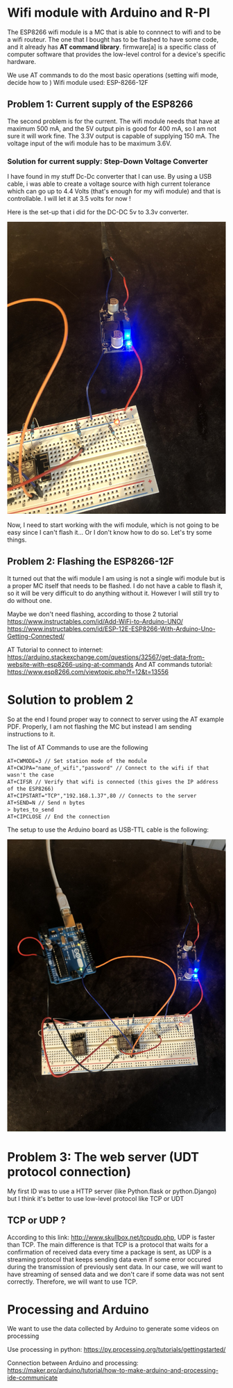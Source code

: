 # Wifi module with Arduino and R-PI

The ESP8266 wifi module is a MC that is able to connnect to wifi and to be a wifi routeur. The one that I bought has to be flashed to have some code, and it already has **AT command library**. firmware[a] is a specific class of computer software that provides the low-level control for a device's specific hardware.

We use AT commands to do the most basic operations (setting wifi mode, decide how to )
Wifi module used: ESP-8266-12F

## Problem 1: Current supply of the ESP8266

The second problem is for the current. The wifi module needs that have at maximum 500 mA, and the 5V output pin is good for 400 mA, so I am not sure it will work fine. The 3.3V output is capable of supplying 150 mA. The voltage input of the wifi module has to be maximum 3.6V.

### Solution for current supply: Step-Down Voltage Converter

I have found in my stuff Dc-Dc converter that I can use. By using a USB cable, i was able to create a voltage source with high current tolerance which can go up to 4.4 Volts (that's enough for my wifi module) and that is controllable. I will let it at 3.5 volts for now !

Here is the set-up that i did for the DC-DC 5v to 3.3v converter.

![](pics/dcdc_home_made.jpeg)

Now, I need to start working with the wifi module, which is not going to be easy since I can't flash it... Or I don't know how to do so. Let's try some things.

## Problem 2: Flashing the ESP8266-12F

It turned out that the wifi module I am using is not a single wifi module but is a proper MC itself that needs to be flashed. I do not have a cable to flash it, so it will be very difficult to do anything without it. However I will still try to do without one.

Maybe we don't need flashing, according to those 2 tutorial
https://www.instructables.com/id/Add-WiFi-to-Arduino-UNO/
https://www.instructables.com/id/ESP-12E-ESP8266-With-Arduino-Uno-Getting-Connected/

AT Tutorial to connect to internet: https://arduino.stackexchange.com/questions/32567/get-data-from-website-with-esp8266-using-at-commands
And AT commands tutorial: https://www.esp8266.com/viewtopic.php?f=12&t=13556

# Solution to problem 2

So at the end I found proper way to connect to server using the AT example PDF. Properly, I am not flashing the MC but instead I am sending instructions to it.

The list of AT Commands to use are the following

```
AT+CWMODE=3 // Set station mode of the module
AT+CWJPA="name_of_wifi","password" // Connect to the wifi if that wasn't the case
AT+CIFSR // Verify that wifi is connected (this gives the IP address of the ESP8266)
AT+CIPSTART="TCP","192.168.1.37",80 // Connects to the server
AT+SEND=N // Send n bytes
> bytes_to_send
AT+CIPCLOSE // End the connection
```

The setup to use the Arduino board as USB-TTL cable is the following:

![](pics/esp8266_setup_1.jpeg)


# Problem 3: The web server (UDT protocol connection)

My first ID was to use a HTTP server (like Python.flask or python.Django) but I think it's better to use low-level protocol like TCP or UDT

## TCP or UDP ?

According to this link: http://www.skullbox.net/tcpudp.php, UDP is faster than TCP. The main difference is that TCP is a protocol that waits for a confirmation of received data every time a package is sent, as UDP is a streaming protocol that keeps sending data even if some error occured during the transmission of previously sent data. In our case, we will want to have streaming of sensed data and we don't care if some data was not sent correctly. Therefore, we will want to use TCP.






# Processing and Arduino

We want to use the data collected by Arduino to generate some videos on processing

Use processing in python: https://py.processing.org/tutorials/gettingstarted/

Connection between Arduino and processing: https://maker.pro/arduino/tutorial/how-to-make-arduino-and-processing-ide-communicate
